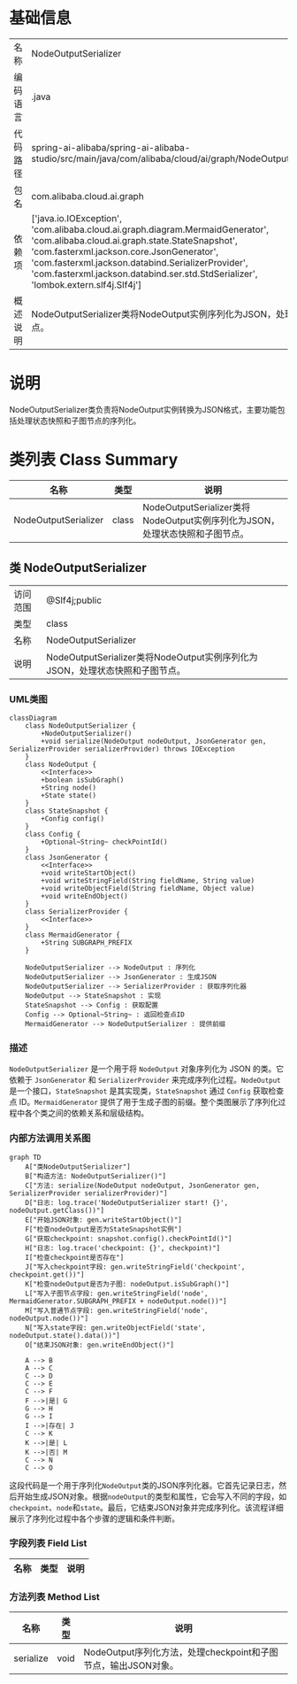 # 基础信息

|      |      |
|------|------|
| 名称 | NodeOutputSerializer |
| 编码语言 | .java |
| 代码路径 | spring-ai-alibaba/spring-ai-alibaba-studio/src/main/java/com/alibaba/cloud/ai/graph/NodeOutputSerializer.java |
| 包名 | com.alibaba.cloud.ai.graph |
| 依赖项 | ['java.io.IOException', 'com.alibaba.cloud.ai.graph.diagram.MermaidGenerator', 'com.alibaba.cloud.ai.graph.state.StateSnapshot', 'com.fasterxml.jackson.core.JsonGenerator', 'com.fasterxml.jackson.databind.SerializerProvider', 'com.fasterxml.jackson.databind.ser.std.StdSerializer', 'lombok.extern.slf4j.Slf4j'] |
| 概述说明 | NodeOutputSerializer类将NodeOutput实例序列化为JSON，处理状态和子图节点。 |

# 说明

NodeOutputSerializer类负责将NodeOutput实例转换为JSON格式，主要功能包括处理状态快照和子图节点的序列化。

# 类列表 Class Summary

| 名称   | 类型  | 说明 |
|-------|------|-------------|
| NodeOutputSerializer | class | NodeOutputSerializer类将NodeOutput实例序列化为JSON，处理状态快照和子图节点。 |



## 类 NodeOutputSerializer

|      |      |
|------|------|
| 访问范围 | @Slf4j;public |
| 类型 | class |
| 名称 | NodeOutputSerializer |
| 说明 | NodeOutputSerializer类将NodeOutput实例序列化为JSON，处理状态快照和子图节点。 |


### UML类图

```mermaid
classDiagram
    class NodeOutputSerializer {
        +NodeOutputSerializer()
        +void serialize(NodeOutput nodeOutput, JsonGenerator gen, SerializerProvider serializerProvider) throws IOException
    }
    class NodeOutput {
        <<Interface>>
        +boolean isSubGraph()
        +String node()
        +State state()
    }
    class StateSnapshot {
        +Config config()
    }
    class Config {
        +Optional~String~ checkPointId()
    }
    class JsonGenerator {
        <<Interface>>
        +void writeStartObject()
        +void writeStringField(String fieldName, String value)
        +void writeObjectField(String fieldName, Object value)
        +void writeEndObject()
    }
    class SerializerProvider {
        <<Interface>>
    }
    class MermaidGenerator {
        +String SUBGRAPH_PREFIX
    }

    NodeOutputSerializer --> NodeOutput : 序列化
    NodeOutputSerializer --> JsonGenerator : 生成JSON
    NodeOutputSerializer --> SerializerProvider : 获取序列化器
    NodeOutput --> StateSnapshot : 实现
    StateSnapshot --> Config : 获取配置
    Config --> Optional~String~ : 返回检查点ID
    MermaidGenerator --> NodeOutputSerializer : 提供前缀
```

### 描述
`NodeOutputSerializer` 是一个用于将 `NodeOutput` 对象序列化为 JSON 的类。它依赖于 `JsonGenerator` 和 `SerializerProvider` 来完成序列化过程。`NodeOutput` 是一个接口，`StateSnapshot` 是其实现类，`StateSnapshot` 通过 `Config` 获取检查点 ID。`MermaidGenerator` 提供了用于生成子图的前缀。整个类图展示了序列化过程中各个类之间的依赖关系和层级结构。


### 内部方法调用关系图

```mermaid
graph TD
    A["类NodeOutputSerializer"]
    B["构造方法: NodeOutputSerializer()"]
    C["方法: serialize(NodeOutput nodeOutput, JsonGenerator gen, SerializerProvider serializerProvider)"]
    D["日志: log.trace('NodeOutputSerializer start! {}', nodeOutput.getClass())"]
    E["开始JSON对象: gen.writeStartObject()"]
    F["检查nodeOutput是否为StateSnapshot实例"]
    G["获取checkpoint: snapshot.config().checkPointId()"]
    H["日志: log.trace('checkpoint: {}', checkpoint)"]
    I["检查checkpoint是否存在"]
    J["写入checkpoint字段: gen.writeStringField('checkpoint', checkpoint.get())"]
    K["检查nodeOutput是否为子图: nodeOutput.isSubGraph()"]
    L["写入子图节点字段: gen.writeStringField('node', MermaidGenerator.SUBGRAPH_PREFIX + nodeOutput.node())"]
    M["写入普通节点字段: gen.writeStringField('node', nodeOutput.node())"]
    N["写入state字段: gen.writeObjectField('state', nodeOutput.state().data())"]
    O["结束JSON对象: gen.writeEndObject()"]

    A --> B
    A --> C
    C --> D
    C --> E
    C --> F
    F -->|是| G
    G --> H
    G --> I
    I -->|存在| J
    C --> K
    K -->|是| L
    K -->|否| M
    C --> N
    C --> O
```

这段代码是一个用于序列化`NodeOutput`类的JSON序列化器。它首先记录日志，然后开始生成JSON对象。根据`nodeOutput`的类型和属性，它会写入不同的字段，如`checkpoint`、`node`和`state`。最后，它结束JSON对象并完成序列化。该流程详细展示了序列化过程中各个步骤的逻辑和条件判断。

### 字段列表 Field List

| 名称  | 类型  | 说明 |
|-------|-------|------|

### 方法列表 Method List

| 名称  | 类型  | 说明 |
|-------|-------|------|
| serialize | void | NodeOutput序列化方法，处理checkpoint和子图节点，输出JSON对象。 |




